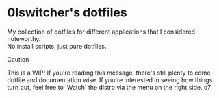 # 0lswitcher's dotfiles
My collection of dotfiles for different applications that I considered noteworthy.\
No install scripts, just pure dotfiles. 

> [!CAUTION]
> This is a WIP! If you're reading this message, there's still plenty to come, dotfile and documentation wise. If you're interested in seeing how things turn out, feel free to 'Watch' the distro via the menu on the right side. o7
